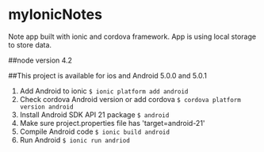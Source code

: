 # myIonicNotes
Note app built with ionic and cordova framework. 
App is using local storage to store data.

##node version 4.2

##This project is available for ios and Android 5.0.0 and 5.0.1
1. Add Android to ionic
```$ ionic platform add android```
1. Check cordova Android version or add cordova
```$ cordova platform version android```
1. Install Android SDK API 21 package
```$ android```
1. Make sure project.properties file has 'target=android-21'
1. Compile Android code
```$ ionic build android```
1. Run Android
```$ ionic run andriod```



